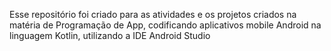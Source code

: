 Esse repositório foi criado para as atividades e os projetos criados na matéria de Programação de App, codificando aplicativos mobile Android na linguagem Kotlin, utilizando a IDE Android Studio

